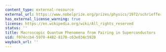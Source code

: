 ```yaml
---
content_type: external-resource
external_url: https://www.nobelprize.org/prizes/physics/1972/schrieffer/lecture/
has_external_license_warning: true
license: https://en.wikipedia.org/wiki/All_rights_reserved
status: ''
title: Macroscopic Quantum Phenomena from Pairing in Superconductors
uid: f074ccb4-5970-4482-8170-c63e034c5920
wayback_url: ''
---
```

